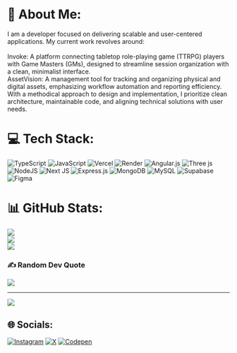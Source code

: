 # 💫 About Me:
I am a developer focused on delivering scalable and user-centered applications. My current work revolves around:<br><br>Invoke: A platform connecting tabletop role-playing game (TTRPG) players with Game Masters (GMs), designed to streamline session organization with a clean, minimalist interface.<br>AssetVision: A management tool for tracking and organizing physical and digital assets, emphasizing workflow automation and reporting efficiency.<br>With a methodical approach to design and implementation, I prioritize clean architecture, maintainable code, and aligning technical solutions with user needs.



# 💻 Tech Stack:
![TypeScript](https://img.shields.io/badge/typescript-%23007ACC.svg?style=flat&logo=typescript&logoColor=white) ![JavaScript](https://img.shields.io/badge/javascript-%23323330.svg?style=flat&logo=javascript&logoColor=%23F7DF1E) ![Vercel](https://img.shields.io/badge/vercel-%23000000.svg?style=flat&logo=vercel&logoColor=white) ![Render](https://img.shields.io/badge/Render-%46E3B7.svg?style=flat&logo=render&logoColor=white) ![Angular.js](https://img.shields.io/badge/angular.js-%23E23237.svg?style=flat&logo=angularjs&logoColor=white) ![Three js](https://img.shields.io/badge/threejs-black?style=flat&logo=three.js&logoColor=white) ![NodeJS](https://img.shields.io/badge/node.js-6DA55F?style=flat&logo=node.js&logoColor=white) ![Next JS](https://img.shields.io/badge/Next-black?style=flat&logo=next.js&logoColor=white) ![Express.js](https://img.shields.io/badge/express.js-%23404d59.svg?style=flat&logo=express&logoColor=%2361DAFB) ![MongoDB](https://img.shields.io/badge/MongoDB-%234ea94b.svg?style=flat&logo=mongodb&logoColor=white) ![MySQL](https://img.shields.io/badge/mysql-4479A1.svg?style=flat&logo=mysql&logoColor=white) ![Supabase](https://img.shields.io/badge/Supabase-3ECF8E?style=flat&logo=supabase&logoColor=white) ![Figma](https://img.shields.io/badge/figma-%23F24E1E.svg?style=flat&logo=figma&logoColor=white)
# 📊 GitHub Stats:
![](https://github-readme-stats.vercel.app/api?username=not-kami&theme=transparent&hide_border=true&include_all_commits=false&count_private=false)<br/>
![](https://github-readme-streak-stats.herokuapp.com/?user=not-kami&theme=transparent&hide_border=true)<br/>
![](https://github-readme-stats.vercel.app/api/top-langs/?username=not-kami&theme=transparent&hide_border=true&include_all_commits=false&count_private=false&layout=compact)

### ✍️ Random Dev Quote
![](https://quotes-github-readme.vercel.app/api?type=vetical&theme=dark)

---
[![](https://visitcount.itsvg.in/api?id=not-kami&icon=2&color=12)](https://visitcount.itsvg.in)

## 🌐 Socials:
[![Instagram](https://img.shields.io/badge/Instagram-%23E4405F.svg?logo=Instagram&logoColor=white)](https://instagram.com/@nacho_fuerte) [![X](https://img.shields.io/badge/X-black.svg?logo=X&logoColor=white)](https://x.com/@FuerteNacho) [![Codepen](https://img.shields.io/badge/Codepen-000000?style=for-the-badge&logo=codepen&logoColor=white)](https://codepen.io/Saint_thetiseur) 

